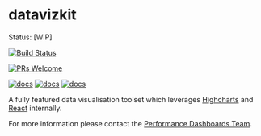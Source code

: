 # datavizkit 

Status: [WIP]


[![Build Status](https://travis-ci.org/govau/datavizkit.svg?branch=master&)](https://travis-ci.org/govau/datavizkit)

[![PRs Welcome](https://img.shields.io/badge/PRs-welcome-brightgreen.svg)](http://makeapullrequest.com) 


[![docs](https://img.shields.io/badge/docs-CONTIBUTING-blue.svg)](/CONTRIBUTING.md)
[![docs](https://img.shields.io/badge/docs-ROADMAP-blue.svg)](/ROADMAP.md) 
[![docs](https://img.shields.io/badge/docs-EXAMPLES-blue.svg)](https://datavizkit.surge.sh)


A fully featured data visualisation toolset which leverages [Highcharts](http://www.highcharts.com/) and [React](https://facebook.github.io/react/) internally.

For more information please contact the [Performance Dashboards Team](mailto:performance-dashboard@digital.gov.au).
